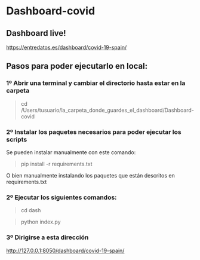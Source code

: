 # Dashboard-covid
## Dashboard live!
https://entredatos.es/dashboard/covid-19-spain/

## Pasos para poder ejecutarlo en local:

### 1º Abrir una terminal y cambiar el directorio hasta estar en la carpeta
> cd /Users/tusuario/la_carpeta_donde_guardes_el_dashboard/Dashboard-covid

### 2º Instalar los paquetes necesarios para poder ejecutar los scripts
Se pueden instalar manualmente con este comando: 
> pip install -r requirements.txt

O bien manualmente instalando los paquetes que están descritos en requirements.txt

### 2º Ejecutar los siguientes comandos:
> cd dash

> python index.py

### 3º Dirigirse a esta dirección 

 http://127.0.0.1:8050/dashboard/covid-19-spain/
 
